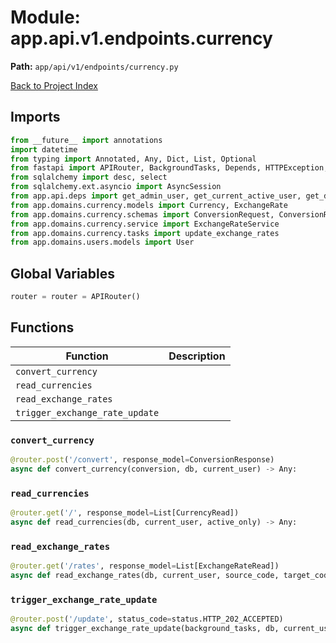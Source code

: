 # Module: app.api.v1.endpoints.currency

**Path:** `app/api/v1/endpoints/currency.py`

[Back to Project Index](../../../../../index.md)

## Imports
```python
from __future__ import annotations
import datetime
from typing import Annotated, Any, Dict, List, Optional
from fastapi import APIRouter, BackgroundTasks, Depends, HTTPException, Query, status
from sqlalchemy import desc, select
from sqlalchemy.ext.asyncio import AsyncSession
from app.api.deps import get_admin_user, get_current_active_user, get_db
from app.domains.currency.models import Currency, ExchangeRate
from app.domains.currency.schemas import ConversionRequest, ConversionResponse, CurrencyRead, ExchangeRateRead
from app.domains.currency.service import ExchangeRateService
from app.domains.currency.tasks import update_exchange_rates
from app.domains.users.models import User
```

## Global Variables
```python
router = router = APIRouter()
```

## Functions

| Function | Description |
| --- | --- |
| `convert_currency` |  |
| `read_currencies` |  |
| `read_exchange_rates` |  |
| `trigger_exchange_rate_update` |  |

### `convert_currency`
```python
@router.post('/convert', response_model=ConversionResponse)
async def convert_currency(conversion, db, current_user) -> Any:
```

### `read_currencies`
```python
@router.get('/', response_model=List[CurrencyRead])
async def read_currencies(db, current_user, active_only) -> Any:
```

### `read_exchange_rates`
```python
@router.get('/rates', response_model=List[ExchangeRateRead])
async def read_exchange_rates(db, current_user, source_code, target_code, limit) -> Any:
```

### `trigger_exchange_rate_update`
```python
@router.post('/update', status_code=status.HTTP_202_ACCEPTED)
async def trigger_exchange_rate_update(background_tasks, db, current_user, async_update) -> Dict[(str, Any)]:
```
